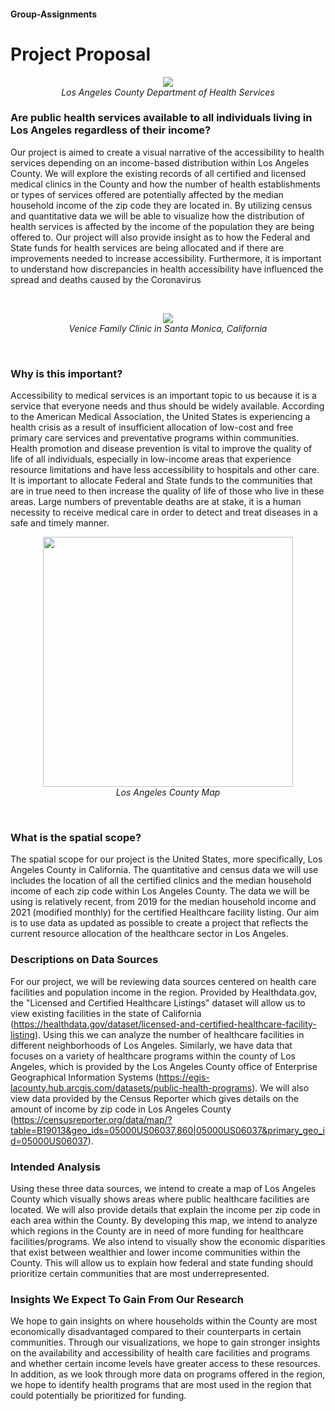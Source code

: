 #### Group-Assignments
# Project Proposal
<p align= "center">
    <img src="https://upload.wikimedia.org/wikipedia/en/c/c4/Los_Angeles_County_Department_of_Health_Services_seal.png" >
  <br><i>
    Los Angeles County Department of Health Services
  </i>
      </p>
  
  
### Are public health services available to all individuals living in Los Angeles regardless of their income? 
Our project is aimed to create a visual narrative of the accessibility to health services depending on an income-based distribution within Los Angeles County. We will explore the existing records of all certified and licensed medical clinics in the County and how the number of health establishments or types of services offered are potentially affected by the median household income of the zip code they are located in. By utilizing census and quantitative data we will be able to visualize how the distribution of health services is affected by the income of the population they are being offered to. Our project will also provide insight as to how the Federal and State funds for health services are being allocated and if there are improvements needed to increase accessibility.
Furthermore, it is important to understand how discrepancies in health accessibility have influenced the spread and deaths caused by the Coronavirus

<br>
<p align = "center">
  <img src= "https://centurycitynews-enki.s3.amazonaws.com/wp-content/uploads/2014/05/venice-family-clinic.jpg" >
  <br> <i> 
  Venice Family Clinic in Santa Monica, California
  </i>
       </p>
       <br>
       
       
### Why is this important?
Accessibility to medical services is an important topic to us because it is a service that everyone needs and thus should be widely available. According to the American Medical Association, the United States is experiencing a health crisis as a result of insufficient allocation of low-cost and free primary care services and preventative programs within communities. Health promotion and disease prevention is vital to improve the quality of life of all individuals, especially in low-income areas that experience resource limitations and have less accessibility to hospitals and other care. It is important to allocate Federal and State funds to the communities that are in true need to then increase the quality of life of those who live in these areas. Large numbers of preventable deaths are at stake, it is a human necessity to receive medical care in order to detect and treat diseases in a safe and timely manner. 
 <br>
<p align = "center">
  <img src= "http://ontheworldmap.com/usa/city/los-angeles/los-angeles-county-map.jpg" width = "400" height = "400">
  <br><i>
  Los Angeles County Map
  </i>
  </p>
  <br>
  
  
### What is the spatial scope?
The spatial scope for our project is the United States, more specifically, Los Angeles County in California. The quantitative and census data we will use includes the location of all the certified clinics and the median household income of each zip code within Los Angeles County. The data we will be using is relatively recent, from 2019 for the median household income and 2021 (modified monthly) for the certified Healthcare facility listing. Our aim is to use data as updated as possible to create a project that reflects the current resource allocation of the healthcare sector in Los Angeles. 


### Descriptions on Data Sources
For our project, we will be reviewing data sources centered on health care facilities and population income in the region. Provided by Healthdata.gov, the "Licensed and Certified Healthcare Listings" dataset will allow us to view existing facilities in the state of California (https://healthdata.gov/dataset/licensed-and-certified-healthcare-facility-listing). Using this we can analyze the number of healthcare facilities in different neighborhoods of Los Angeles. Similarly, we have data that focuses on a variety of healthcare programs within the county of Los Angeles, which is provided by the Los Angeles County office of Enterprise Geographical Information Systems (https://egis-lacounty.hub.arcgis.com/datasets/public-health-programs). We will also view data provided by the Census Reporter which gives details on the amount of income by zip code in Los Angeles County (https://censusreporter.org/data/map/?table=B19013&geo_ids=05000US06037,860|05000US06037&primary_geo_id=05000US06037). 

### Intended Analysis
Using these three data sources, we intend to create a map of Los Angeles County which visually shows areas where public healthcare facilities are located. We will also provide details that explain the income per zip code in each area within the County. By developing this map, we intend to analyze which regions in the County are in need of more funding for healthcare facilities/programs. We also intend to visually show the economic disparities that exist between wealthier and lower income communities within the County. This will allow us to explain how federal and state funding should prioritize certain communities that are most underrepresented. 

### Insights We Expect To Gain From Our Research
We hope to gain insights on where households within the County are most economically disadvantaged compared to their counterparts in certain communities. Through our visualizations, we hope to gain stronger insights on the availability and accessibility of health care facilities and programs and whether certain income levels have greater access to these resources. In addition, as we look through more data on programs offered in the region, we hope to identify health programs that are most used in the region that could potentially be prioritized for funding. 
